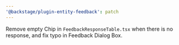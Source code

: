 ```yaml
---
'@backstage/plugin-entity-feedback': patch
---
```


<!-- @backstage/plugin-entity-feedback -->

Remove empty Chip in `FeedbackResponseTable.tsx` when there is no response, and fix typo in Feedback Dialog Box.
